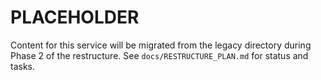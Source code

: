 # PLACEHOLDER

Content for this service will be migrated from the legacy directory during Phase 2 of the restructure. See `docs/RESTRUCTURE_PLAN.md` for status and tasks.
